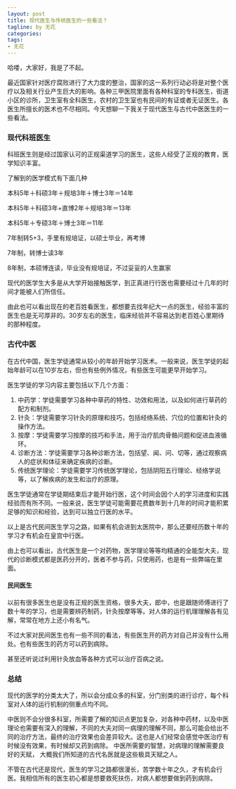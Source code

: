 ```yaml
---
layout: post
title: 现代医生与传统医生的一些看法？
tagline: by 无花
categories: 
tags:
- 无花
---
```


哈喽，大家好，我是了不起。

最近国家针对医疗腐败进行了大力度的整治，国家的这一系列行动必将是对整个医疗以及相关行业产生巨大的影响。各种三甲医院里面有各种科室的专科医生，街道小区的诊所，卫生室有全科医生，农村的卫生室也有民间的有证或者无证医生。各医生所擅长的医术也不尽相同。今天想聊一下我关于现代医生与古代中医医生的一些看法。

<!--more-->

### 现代科班医生

科班医生则是经过国家认可的正规渠道学习的医生，这些人经受了正规的教育，医学知识丰富。



了解到的医学模式有下面几种

本科5年＋科硕3年＋规培3年＋博士3年＝14年

本科5年＋科硕3年+直博2年＋规培3年＝13年

本科5年＋专硕3年＋博士3年＝11年

7年制转5+3，手里有规培证，以硕士毕业，再考博

7年制，转博士读3年

8年制，本硕博连读，毕业没有规培证，不过妥妥的人生赢家

现代的医学生大多是从大学开始接触医学，到正真进行行医也需要经过十几年的时间才能被人们所信任。

由此也可以看出现在的老百姓看医生，都想要去找年纪大一点的医生，经验丰富的医生也是无可厚非的。30岁左右的医生，临床经验并不容易达到老百姓心里期待的那种程度。



### 古代中医

在古代中国，医生学徒通常从较小的年龄开始学习医术。一般来说，医生学徒的起始年龄可以在10岁左右，但也有些例外情况，有些医生可能更早开始学习。

医生学徒的学习内容主要包括以下几个方面：

1. 中药学：学徒需要学习各种中草药的特性、功效和用法，以及如何进行草药的配方和制剂。
2. 针灸：学徒需要学习针灸的原理和技巧，包括经络系统、穴位的位置和针灸的操作方法。
3. 按摩：学徒需要学习按摩的技巧和手法，用于治疗肌肉骨骼问题和促进血液循环。
4. 诊断方法：学徒需要学习各种诊断方法，包括望、闻、问、切等，通过观察病人的症状和体征来确定疾病的诊断。
5. 传统医学理论：学徒需要学习传统医学理论，包括阴阳五行理论、经络学说等，以了解疾病的发生和治疗的原理。

医生学徒通常在学徒期结束后才能开始行医，这个时间会因个人的学习进度和实践经验而有所不同。一般来说，医生学徒可能需要花费数年到十几年的时间才能积累足够的知识和经验，达到可以独立行医的水平。



以上是古代民间医生学习之路，如果有机会进到太医院中，那么还要经历数十年的学习才有机会在皇宫中行医。



由上也可以看出，古代医生是一个对药物，医学理论等等均精通的全能型大夫，现代的诊断模式都是医药分开的，医者不参与药，只使用药，也是有一些弊端在里面。



#### 民间医生

以前有很多医生也是没有正规的医生资格，很多大夫，郎中，也是跟随师傅进行了数十年的学习，也是需要辨药制药，针灸按摩等等。对人体的运行机理理解各有见解，常常在地方上还小有名气。

不过大家对民间医生也有一些不同的看法，有些医生开的药方对自己并没有什么用处。也有些医生的药方可以药到病除。

甚至还听说过利用针灸放血等各种方式可以治疗百病之说。



### 总结

现代的医学的分类太大了，所以会分成众多的科室，分门别类的进行诊疗，每个科室对人体的运行机制的侧重点均不同。

中医则不会分很多科室，所需要了解的知识点更加复杂，对各种中药材，以及中医理论也需要有深入的理解，不同的大夫对同一病理的理解不同，那么可能会给出不同的治疗方法，最终的治疗效果也会差异较大。这也是人们经常会感觉中医治疗有时候没有效果，有时候却又药到病除。 中医所需要的智慧，对病理的理解需要良好的天赋， 大概我们所知道的古代名医就是这些极具天赋之人。



不管在古代还是现代，医生的学习之路都很漫长，苦学数十年之久，才有机会行医。我相信所有的医生初心都是想要救死扶伤，对病人都想要做到药到病除。





